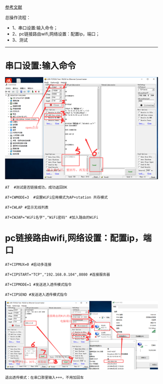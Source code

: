 [参考文献](https://jingyan.baidu.com/article/c45ad29c346837051753e2e6.html)

总操作流程：
- 1、串口设置:输入命令；
- 2、pc链接路由wifi,网络设置：配置ip，端口；
- 3、测试

***
# 串口设置:输入命令
![](image/6-1.png)
```
AT  #测试是否链接成功，成功返回OK

AT+CWMODE=3  #设置WiFi应用模式为AP+station 共存模式

AT+CWLAP #显示无线列表

AT+CWJAP="WiFi名字","WiFi密码" #加入路由的WiFi

```
# pc链接路由wifi,网络设置：配置ip，端口
```
AT+CIPMUX=0 #启动多连接

AT+CIPSTART="TCP","192.168.0.104",8080 #连接服务器

AT+CIPMODE=1 #发送进入透传模式指令

AT+CIPSEND #发送进入透传模式指令

```
![](image/6-2.png)

`退出透传模式：在串口那里输入+++，不用加回车`


